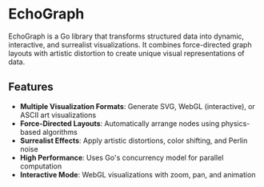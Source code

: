 # EchoGraph

EchoGraph is a Go library that transforms structured data into dynamic, interactive, and surrealist visualizations. It combines force-directed graph layouts with artistic distortion to create unique visual representations of data.

## Features

- **Multiple Visualization Formats**: Generate SVG, WebGL (interactive), or ASCII art visualizations
- **Force-Directed Layouts**: Automatically arrange nodes using physics-based algorithms
- **Surrealist Effects**: Apply artistic distortions, color shifting, and Perlin noise
- **High Performance**: Uses Go's concurrency model for parallel computation
- **Interactive Mode**: WebGL visualizations with zoom, pan, and animation
